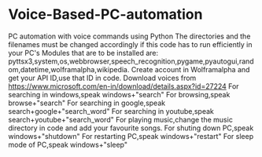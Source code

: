 # Voice-Based-PC-automation
PC automation with voice commands using Python
The directories and the filenames must be changed accordingly if this code has to run efficiently in your PC's
Modules that are to be installed are:
pyttsx3,system,os,webbrowser,speech_recognition,pygame,pyautogui,random,datetime,wolframalpha,wikipedia.
Create account in Wolframalpha and get your API ID,use that ID in code.
Download voices from https://www.microsoft.com/en-in/download/details.aspx?id=27224
For searching in windows,speak windows+"search"
For browsing,speak browse+"search"
For searching in google,speak search+google+"search_word"
For searching in youtube,speak search+youtube+"search_word"
For playing music,change the music directory in code and add your favourite songs.
For shuting down PC,speak windows+"shutdown"
For restarting PC,speak windows+"restart"
For sleep mode of PC,speak windows+"sleep"
